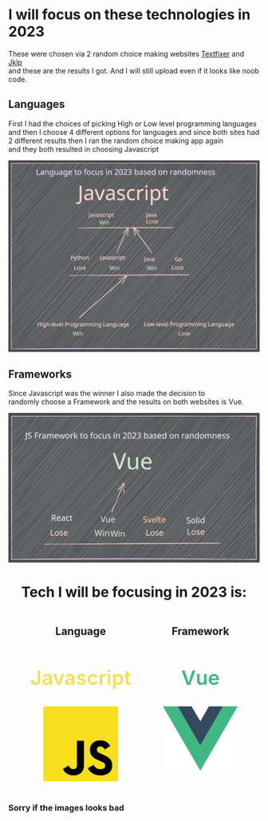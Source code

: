 # I will focus on these technologies in 2023

These were chosen via 2 random choice making websites [Textfixer](https://www.textfixer.com/tools/random-choice.php) and [Jklp](http://jklp.org/html/choose.html) \
and these are the results I got. And I will still upload even if it looks like noob code.

## Languages

First I had the choices of picking High or Low level programming languages \
and then I choose 4 different options for languages and since both sites had \
2 different results then I ran the random choice making app again \
and they both resulted in choosing Javascript

![Languages](./imgs/language-to-focus.svg) 

## Frameworks

Since Javascript was the winner I also made the decision to \
randomly choose a Framework and the results on both websites is Vue.

![Frameworks](./imgs/framework-to-focus.svg)

<style>
    .results{
        display: flex;
        gap: 4rem;
        justify-content: center;
    }
</style>

<center>
    <h1>Tech I will be focusing in 2023 is:</h1>
</center>

<center class="results" style="display: flex; gap: 4rem; justify-content: center;">
    <section>
        <h1>Language</h1>
        <h2 style="color:#f1e05a; font-weight:600; font-size: 40px;">Javascript</h2> 
        <img src="./imgs/javascript.svg" alt="javascript" style="width:150px">
    </section>
    <section>
        <h1>Framework</h1>
        <h2 style="color:#42b883; font-weight:600; font-size: 40px;">Vue</h2> 
        <img src="./imgs/vue.svg" alt="vue" style="width:150px">
    </section>
</center> <br>

### Sorry if the images looks bad